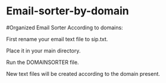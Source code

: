 # Email-sorter-by-domain

#Organized Email Sorter According to domains:

First rename your email text file to sip.txt.

Place it in your main directory.

Run the DOMAINSORTER file.

New text files will be created according to the domain present.

